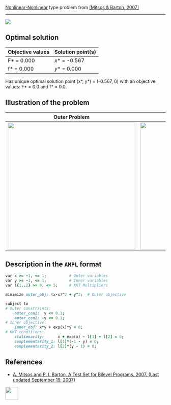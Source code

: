 [Nonlinear-Nonlinear](/test-problems/NLP-NLP-problems) type problem from [\[Mitsos & Barton, 2007\]][Mitsos & Barton, 2007]

---

![](https://github.com/basblsolver/test-problems/wiki/images/mb_2007_08_eq.jpg)

## Optimal solution

Objective values   | Solution point(s) |
------------------ | ----------------- |
F* = 0.000         | _x_* = -0.567     |
f* = 0.000         | _y_* = 0.000      |

Has unique optimal solution point (x*, y*) = (-0.567, 0) with an objective values: F* = 0.0 and f* = 0.0.

## Illustration of the problem

Outer Problem    | Inner Problem    |
---------------- | ---------------- |
<img src="https://github.com/basblsolver/test-problems/wiki/images/mb_2007_08_outer.jpg" width="400"> | <img src="https://github.com/basblsolver/test-problems/wiki/images/mb_2007_08_inner.jpg" width="400"> |

## Description in the `AMPL` format

```ruby
var x >= -1, <= 1;          # Outer variables
var y >= -1, <= 1;          # Inner variables
var l{1..2} >= 0, <= 5;     # KKT Multipliers

minimize outer_obj: (x-x)^2 + y^2;  # Outer objective

subject to
# Outer constraints:
    outer_con1:  y <= 0.1;
    outer_con2: -y <= 0.1;
# Inner objective:
    inner_obj: x*y + exp(x)*y = 0;
# KKT conditions:
    stationarity:      x + exp(x) - l[1] + l[2] = 0;
    complementarity_1: l[1]*(-1 - y) = 0;
    complementarity_2: l[2]*(y - 1) = 0;
```

##  References

 - [A. Mitsos and P. I. Barton, A Test Set for Bilevel Programs, 2007. (Last updated September 19, 2007)](https://www.researchgate.net/publication/228455291_A_test_set_for_bilevel_programs)

[<img src="http://www.interupgrade.com/images/pfeil-backbutton.png" width="40" height="40">](/test-problems/NLP-NLP-problems "Back to summary of NLP-NLP type problems")

[Mitsos & Barton, 2007]: https://www.researchgate.net/publication/228455291_A_test_set_for_bilevel_programs
